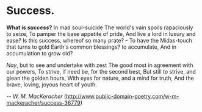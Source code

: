 # Success.

**What is _success_?** In mad soul-suicide 
The world's vain spoils rapaciously to seize,
To pamper the base appetite of pride,
And live a lord in luxury and ease?
Is this success, whereof so many prate? -
To have the Midas-touch that turns to gold
Earth's common blessings? to accumulate,
And in accumulation to grow old?

*Nay*, but to see and undertake with zest
The good most in agreement with our powers,
To strive, if need be, for the second best,
But still to strive, and glean the golden hours,
With eyes for nature, and a mind for truth,
And the brave, loving, joyous heart of youth.


-- *W. M. MacKeracher*
   (http://www.public-domain-poetry.com/w-m-mackeracher/success-36779)
